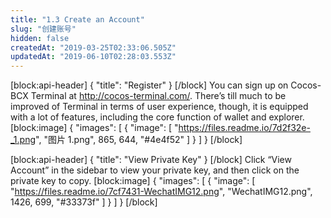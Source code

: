 ```yaml
---
title: "1.3 Create an Account"
slug: "创建账号"
hidden: false
createdAt: "2019-03-25T02:33:06.505Z"
updatedAt: "2019-06-10T02:28:03.553Z"
---
```

[block:api-header]
{
  "title": "Register"
}
[/block]
You can sign up on Cocos-BCX Terminal at http://cocos-terminal.com/. There’s till much to be improved of Terminal in terms of user experience, though, it is equipped with a lot of features, including the core function of wallet and explorer.
[block:image]
{
  "images": [
    {
      "image": [
        "https://files.readme.io/7d2f32e-_1.png",
        "图片 1.png",
        865,
        644,
        "#4e4f52"
      ]
    }
  ]
}
[/block]

[block:api-header]
{
  "title": "View Private Key"
}
[/block]
Click “View Account” in the sidebar to view your private key, and then click on the private key to copy.
[block:image]
{
  "images": [
    {
      "image": [
        "https://files.readme.io/7cf7431-WechatIMG12.png",
        "WechatIMG12.png",
        1426,
        699,
        "#33373f"
      ]
    }
  ]
}
[/block]